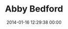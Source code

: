 ---
title: "Abby Bedford"
date: 2014-01-16 12:29:38 00:00
permalink: /abbybedford
twitter: ""
likes: [886,2056,860,932]
id: 2192
gravatar: "http://www.gravatar.com/avatar/3ac8922c76e27f5a977fe1c6673b46b7"
---